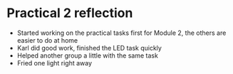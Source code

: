 # Practical 2 reflection

* Started working on the practical tasks first for Module 2, the others are easier to do at home
* Karl did good work, finished the LED task quickly
* Helped another group a little with the same task
* Fried one light right away
